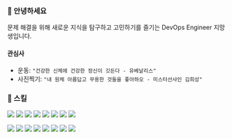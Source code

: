 ### 👋 안녕하세요 

문제 해결을 위해 새로운 지식을 탐구하고 고민하기를 즐기는 DevOps Engineer 지망생입니다.  

#### 관심사
- 운동: `"건강한 신체에 건강한 정신이 깃든다 - 유베날리스"`
- 사진찍기: `"내 원체 아름답고 무용한 것들을 좋아하오 - 미스터선샤인 김희성"`

### 🧸 스킬 
<p>
<img src="https://img.shields.io/badge/Amazon Web Service-232F3E?style=flat-square&logo=Amazon AWS&logoColor=white"/>
<img src="https://img.shields.io/badge/Terraform-7B42BC?style=flat-square&logo=Terraform&logoColor=white"/>
<img src="https://img.shields.io/badge/Vagrant-1868F2?style=flat-square&logo=Vagrant&logoColor=white"/>
<img src="https://img.shields.io/badge/Docker-2496ED?style=flat-square&logo=Docker&logoColor=white"/>
<img src="https://img.shields.io/badge/Kubernetes-326CE5?style=flat-square&logo=Kubernetes&logoColor=white"/>
<img src="https://img.shields.io/badge/Linux-FCC624?style=flat-square&logo=Linux&logoColor=white"/>
<img src="https://img.shields.io/badge/Bash-4EAA25?style=flat-square&logo=GNU bash&logoColor=white"/>
<img src="https://img.shields.io/badge/JavaScript-F7DF1E?style=flat-square&logo=JavaScript&logoColor=white"/>
</p>
<p>
<img src="https://img.shields.io/badge/NGINX-009639?style=flat-square&logo=NGINX&logoColor=white"/>
<img src="https://img.shields.io/badge/Apache-D22128?style=flat-square&logo=Apache&logoColor=white"/>
<img src="https://img.shields.io/badge/Apache Tomcat-F8DC75?style=flat-square&logo=Apache Tomcat&logoColor=white"/>
<img src="https://img.shields.io/badge/MySQL-4479A1?style=flat-square&logo=MySQL&logoColor=white"/>
<img src="https://img.shields.io/badge/Git-F05032?style=flat-square&logo=Git&logoColor=white"/>
<img src="https://img.shields.io/badge/GitHub Actions-2088FF?style=flat-square&logo=GitHub Actions&logoColor=white"/>
<img src="https://img.shields.io/badge/Grafana-F46800?style=flat-square&logo=Grafana&logoColor=white"/>
<img src="https://img.shields.io/badge/Notion-000000?style=flat-square&logo=Notion&logoColor=white"/>
</p>
  
